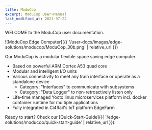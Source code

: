 ```yaml
---
title: ModuCop
excerpt: ModuCop User-Manual
last_modified_at: 2021-07-22
---
```


WELCOME to the ModuCop user documentation.

![ModuCop Edge Computer]({{ '/user-docs/images/edge-solutions/moducop/ModuCop_30b.png' | relative_url }})


Our ModuCop is a modular flexible space saving edge computer
* Based on powerful ARM Cortex A53 quad core
* Modular and intelligent I/O units
* Various connectivity to meet any train interface or operate as a standalone device
  * Category: "Interfaces" to communicate with subsystems
  * Category: "Data Logger" to non-retroactively listen only
* Life-time managed Yocto linux microservices platform incl. docker container runtime for multiple applications
* Fully integrated in Ci4Rail's IoT platform EdgeFarm


Ready to start? Check our [Quick-Start-Guide]({{ '/edge-solutions/moducop/quick-start-guide' | relative_url }}).
